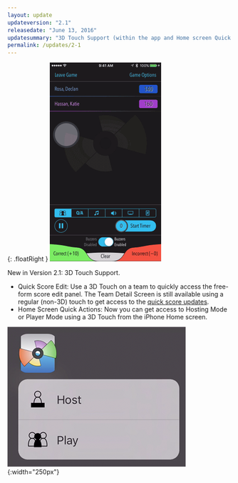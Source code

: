 ```yaml
---
layout: update
updateversion: "2.1"
releasedate: "June 13, 2016"
updatesummary: "3D Touch Support (within the app and Home screen Quick Actions)."
permalink: /updates/2-1
---
```


{: .floatRight }
![animation-of-new-3d-touch](/images/updates/2-1/3d-touch-team.gif)

New in Version 2.1: 3D Touch Support.

* Quick Score Edit: Use a 3D Touch on a team to quickly access the free-form score edit panel. The Team Detail Screen is still available using a regular (non-3D) touch to get access to the [quick score updates](/updates/2-0/#easier-score-updates).
* Home Screen Quick Actions: Now you can get access to Hosting Mode or Player Mode using a 3D Touch from the iPhone Home screen.

![quick-actions](/images/updates/2-1/3d-touch-quick-actions.png){:width="250px"}

